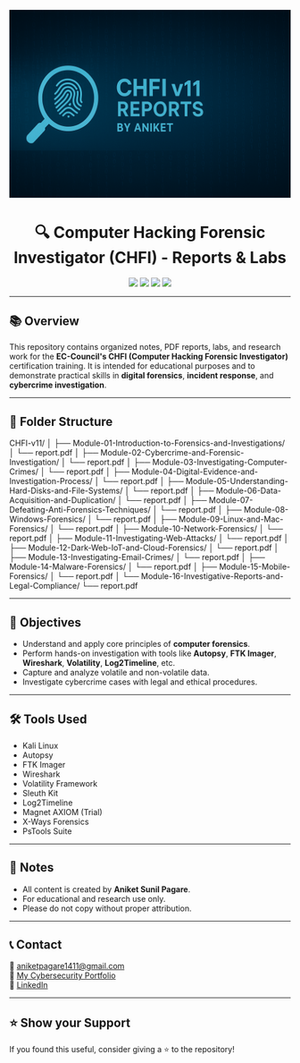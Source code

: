 <p align="center">
  <img src="https://github.com/aniket8757/All-CHFIv11-Modules-Reports/raw/main/A_digital_graphic_design_banner_features_CHFI_repo.png" alt="CHFI v11 Report Banner"/>
</p>

<h1 align="center">🔍 Computer Hacking Forensic Investigator (CHFI) - Reports & Labs</h1>

<p align="center">
  <img src="https://img.shields.io/badge/Status-In%20Progress-blue.svg">
  <img src="https://img.shields.io/badge/Modules-Complete%20List-orange">
  <img src="https://img.shields.io/badge/Made%20By-Aniket%20Sunil%20Pagare-success">
  <img src="https://img.shields.io/badge/CHFI-v11-informational">
</p>

---

## 📚 Overview

This repository contains organized notes, PDF reports, labs, and research work for the **EC-Council's CHFI (Computer Hacking Forensic Investigator)** certification training. It is intended for educational purposes and to demonstrate practical skills in **digital forensics**, **incident response**, and **cybercrime investigation**.

---

## 📁 Folder Structure

CHFI-v11/
│
├── Module-01-Introduction-to-Forensics-and-Investigations/
│ └── report.pdf
│
├── Module-02-Cybercrime-and-Forensic-Investigation/
│ └── report.pdf
│
├── Module-03-Investigating-Computer-Crimes/
│ └── report.pdf
│
├── Module-04-Digital-Evidence-and-Investigation-Process/
│ └── report.pdf
│
├── Module-05-Understanding-Hard-Disks-and-File-Systems/
│ └── report.pdf
│
├── Module-06-Data-Acquisition-and-Duplication/
│ └── report.pdf
│
├── Module-07-Defeating-Anti-Forensics-Techniques/
│ └── report.pdf
│
├── Module-08-Windows-Forensics/
│ └── report.pdf
│
├── Module-09-Linux-and-Mac-Forensics/
│ └── report.pdf
│
├── Module-10-Network-Forensics/
│ └── report.pdf
│
├── Module-11-Investigating-Web-Attacks/
│ └── report.pdf
│
├── Module-12-Dark-Web-IoT-and-Cloud-Forensics/
│ └── report.pdf
│
├── Module-13-Investigating-Email-Crimes/
│ └── report.pdf
│
├── Module-14-Malware-Forensics/
│ └── report.pdf
│
├── Module-15-Mobile-Forensics/
│ └── report.pdf
│
└── Module-16-Investigative-Reports-and-Legal-Compliance/
└── report.pdf


---

## 🚀 Objectives

- Understand and apply core principles of **computer forensics**.
- Perform hands-on investigation with tools like **Autopsy**, **FTK Imager**, **Wireshark**, **Volatility**, **Log2Timeline**, etc.
- Capture and analyze volatile and non-volatile data.
- Investigate cybercrime cases with legal and ethical procedures.

---

## 🛠 Tools Used

- Kali Linux
- Autopsy
- FTK Imager
- Wireshark
- Volatility Framework
- Sleuth Kit
- Log2Timeline
- Magnet AXIOM (Trial)
- X-Ways Forensics
- PsTools Suite

---

## 📌 Notes

- All content is created by **Aniket Sunil Pagare**.
- For educational and research use only.
- Please do not copy without proper attribution.

---

## 📞 Contact

📧 aniketpagare1411@gmail.com  
📁 [My Cybersecurity Portfolio](https://aniket8757.github.io/aniket-portfolio/)  
🔗 [LinkedIn](https://www.linkedin.com/in/aniketpagare)  

---

## ⭐ Show your Support

If you found this useful, consider giving a ⭐ to the repository!
